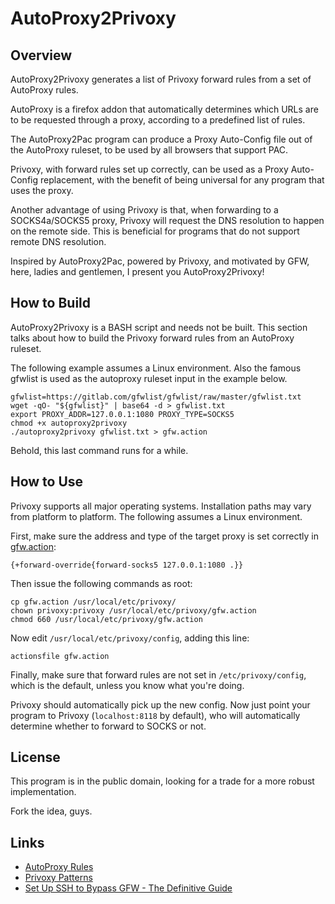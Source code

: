 AutoProxy2Privoxy
=================

Overview
--------

AutoProxy2Privoxy generates a list of Privoxy forward rules from a set of
AutoProxy rules.

AutoProxy is a firefox addon that automatically determines which URLs are to
be requested through a proxy, according to a predefined list of rules.

The AutoProxy2Pac program can produce a Proxy Auto-Config file out of the
AutoProxy ruleset, to be used by all browsers that support PAC.

Privoxy, with forward rules set up correctly, can be used as a Proxy Auto-Config
replacement, with the benefit of being universal for any program that uses the
proxy.

Another advantage of using Privoxy is that, when forwarding to a SOCKS4a/SOCKS5
proxy, Privoxy will request the DNS resolution to happen on the remote side.
This is beneficial for programs that do not support remote DNS resolution.

Inspired by AutoProxy2Pac, powered by Privoxy, and motivated by GFW, here,
ladies and gentlemen, I present you AutoProxy2Privoxy!

How to Build
------------

AutoProxy2Privoxy is a BASH script and needs not be built. This section talks
about how to build the Privoxy forward rules from an AutoProxy ruleset.

The following example assumes a Linux environment. Also the famous gfwlist is
used as the autoproxy ruleset input in the example below.

    gfwlist=https://gitlab.com/gfwlist/gfwlist/raw/master/gfwlist.txt
    wget -qO- "${gfwlist}" | base64 -d > gfwlist.txt
    export PROXY_ADDR=127.0.0.1:1080 PROXY_TYPE=SOCKS5
    chmod +x autoproxy2privoxy
    ./autoproxy2privoxy gfwlist.txt > gfw.action

Behold, this last command runs for a while.

How to Use
----------

Privoxy supports all major operating systems.  Installation paths may vary from
platform to platform. The following assumes a Linux environment.

First, make sure the address and type of the target proxy is set correctly in
[gfw.action](https://github.com/cckpg/autoproxy2privoxy/raw/master/gfw.action):

    {+forward-override{forward-socks5 127.0.0.1:1080 .}}

Then issue the following commands as root:

    cp gfw.action /usr/local/etc/privoxy/
    chown privoxy:privoxy /usr/local/etc/privoxy/gfw.action
    chmod 660 /usr/local/etc/privoxy/gfw.action

Now edit `/usr/local/etc/privoxy/config`, adding this line:

    actionsfile gfw.action

Finally, make sure that forward rules are not set in `/etc/privoxy/config`,
which is the default, unless you know what you're doing.

Privoxy should automatically pick up the new config. Now just point your program
to Privoxy (`localhost:8118` by default), who will automatically determine
whether to forward to SOCKS or not.

License
-------

This program is in the public domain, looking for a trade for a more robust
implementation.

Fork the idea, guys.

Links
-----

* [AutoProxy Rules](https://autoproxy.org/zh-CN/Rules)
* [Privoxy Patterns](http://www.privoxy.org/user-manual/actions-file.html#AF-PATTERNS)
* [Set Up SSH to Bypass GFW - The Definitive Guide](http://cckpg.blogspot.com/2011/05/set-up-ssh-to-bypass-gfw-definitive.html#privoxy-as-http-proxy)
